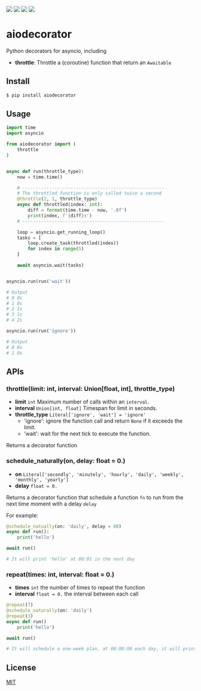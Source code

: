 [![](https://travis-ci.org/kaelzhang/python-aiodecorator.svg?branch=master)](https://travis-ci.org/kaelzhang/python-aiodecorator)
[![](https://codecov.io/gh/kaelzhang/python-aiodecorator/branch/master/graph/badge.svg)](https://codecov.io/gh/kaelzhang/python-aiodecorator)
[![](https://img.shields.io/pypi/v/aiodecorator.svg)](https://pypi.org/project/aiodecorator/)
[![](https://img.shields.io/pypi/l/aiodecorator.svg)](https://github.com/kaelzhang/python-aiodecorator)

# aiodecorator

Python decorators for asyncio, including

- **throttle**: Throttle a (coroutine) function that return an `Awaitable`
<!-- - limit -->
<!-- - timeout -->

## Install

```sh
$ pip install aiodecorator
```

## Usage

```py
import time
import asyncio

from aiodecorator import (
    throttle
)


async def run(throttle_type):
    now = time.time()

    # -----------------------------------------------------
    # The throttled function is only called twice a second
    @throttle(2, 1, throttle_type)
    async def throttled(index: int):
        diff = format(time.time - now, '.0f')
        print(index, f'{diff}s')
    # -----------------------------------------------------

    loop = asyncio.get_running_loop()
    tasks = [
        loop.create_task(throttled(index))
        for index in range(5)
    ]

    await asyncio.wait(tasks)


asyncio.run(run('wait'))

# Output
# 0 0s
# 1 0s
# 2 1s
# 3 1s
# 4 2s

asyncio.run(run('ignore'))

# Output
# 0 0s
# 1 0s
```

## APIs

### throttle(limit: int, interval: Union[float, int], throttle_type)

- **limit** `int` Maximum number of calls within an `interval`.
- **interval** `Union[int, float]` Timespan for limit in seconds.
- **throttle_type** `Literal['ignore', 'wait'] = 'ignore'`
  - 'ignore': ignore the function call and return `None` if it exceeds the limit.
  - 'wait': wait for the next tick to execute the function.

Returns a decorator function

### schedule_naturally(on, delay: float = 0.)

- **on** `Literal['secondly', 'minutely', 'hourly', 'daily', 'weekly', 'monthly', 'yearly']`
- **delay** `float = 0.`

Returns a decorator function that schedule a function `fn` to run from the next time moment with a delay `delay`

For example:

```py
@schedule_natually(on: 'daily', delay = 60)
async def run():
    print('hello')

await run()

# It will print 'hello' at 00:01 in the next day
```

### repeat(times: int, interval: float = 0.)

- **times** `int` the number of times to repeat the function
- **interval** `float = 0.` the interval between each call

```py
@repeat(7)
@schedule_naturally(on: 'daily')
@repeat(3)
async def run()
    print('hello')

await run()

# It will schedule a one-week plan, at 00:00:00 each day, it will print 3 'hello'
```

## License

[MIT](LICENSE)
